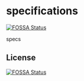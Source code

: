 # specifications
[![FOSSA Status](https://app.fossa.io/api/projects/git%2Bgithub.com%2Fakshayrawal%2Fspecifications.svg?type=shield)](https://app.fossa.io/projects/git%2Bgithub.com%2Fakshayrawal%2Fspecifications?ref=badge_shield)

specs


## License
[![FOSSA Status](https://app.fossa.io/api/projects/git%2Bgithub.com%2Fakshayrawal%2Fspecifications.svg?type=large)](https://app.fossa.io/projects/git%2Bgithub.com%2Fakshayrawal%2Fspecifications?ref=badge_large)